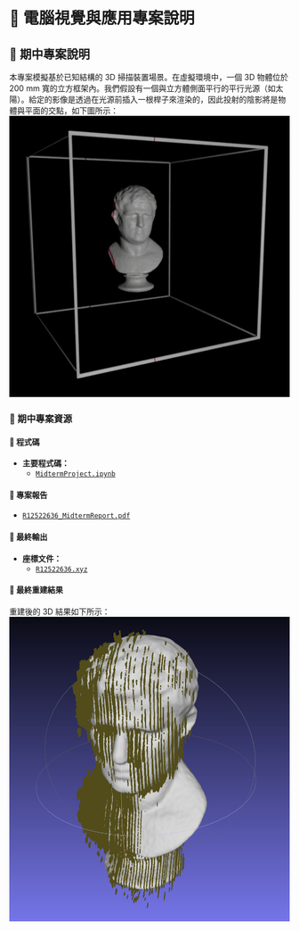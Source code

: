 # 📌 電腦視覺與應用專案說明

## 📝 期中專案說明  
本專案模擬基於已知結構的 3D 掃描裝置場景。在虛擬環境中，一個 3D 物體位於 200 mm 寬的立方框架內。我們假設有一個與立方體側面平行的平行光源（如太陽）。給定的影像是透過在光源前插入一根桿子來渲染的，因此投射的陰影將是物體與平面的交點，如下圖所示：  
![Figure](../../Image/01.gif)  


### 📂 期中專案資源  
#### 🔹 程式碼  
- **主要程式碼：**  
  - [`MidtermProject.ipynb`](https://github.com/WuRobber/CVMaterial/blob/main/CV/MidtermProject/MidtermProject.ipynb)  

#### 🔹 專案報告  
- [`R12522636_MidtermReport.pdf`](https://github.com/WuRobber/CVMaterial/blob/main/CV/MidtermProject/R12522636_MidtermReport.pdf)  

#### 🔹 最終輸出  
- **座標文件：**  
  - [`R12522636.xyz`](https://github.com/WuRobber/CVMaterial/blob/main/CV/MidtermProject/R12522636.xyz)  

#### 🔹 最終重建結果  
重建後的 3D 結果如下所示：  
![Reconstructed Image](../../Image/CV-A_out1.png)  


